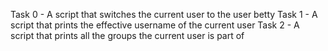 Task 0 - A script that switches the current user to the user betty
Task 1 - A script that prints the effective username of the current user
Task 2 - A script that prints all the groups the current user is part of
